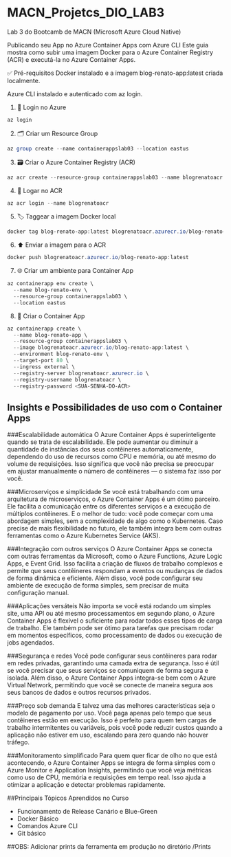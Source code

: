# MACN_Projetcs_DIO_LAB3
Lab 3 do Bootcamb de MACN (Microsoft Azure Cloud Native)


Publicando seu App no Azure Container Apps com Azure CLI
Este guia mostra como subir uma imagem Docker para o Azure Container Registry (ACR) e executá-la no Azure Container Apps.

✅ Pré-requisitos
Docker instalado e a imagem blog-renato-app:latest criada localmente.

Azure CLI instalado e autenticado com az login.

1. 🔐 Login no Azure
```powershell
az login
```

2. 🗂️ Criar um Resource Group
```powershell
az group create --name containerappslab03 --location eastus
```

3. 🗃️ Criar o Azure Container Registry (ACR)
```powershell
az acr create --resource-group containerappslab03 --name blogrenatoacr --sku Basic
```

4. 🔐 Logar no ACR
```powershell
az acr login --name blogrenatoacr
```

5. 🏷️ Taggear a imagem Docker local
```powershell
docker tag blog-renato-app:latest blogrenatoacr.azurecr.io/blog-renato-app:latest
```

6. ⬆️ Enviar a imagem para o ACR
```powershell
docker push blogrenatoacr.azurecr.io/blog-renato-app:latest
```

7. 🌐 Criar um ambiente para Container App
```powershell
az containerapp env create \
  --name blog-renato-env \
  --resource-group containerappslab03 \
  --location eastus
```

8. 🚀 Criar o Container App
```powershell
az containerapp create \
  --name blog-renato-app \
  --resource-group containerappslab03 \
  --image blogrenatoacr.azurecr.io/blog-renato-app:latest \
  --environment blog-renato-env \
  --target-port 80 \
  --ingress external \
  --registry-server blogrenatoacr.azurecr.io \
  --registry-username blogrenatoacr \
  --registry-password <SUA-SENHA-DO-ACR>
```

## Insights e Possibilidades de uso com o Container Apps

###Escalabilidade automática
O Azure Container Apps é superinteligente quando se trata de escalabilidade. Ele pode aumentar ou diminuir a quantidade de instâncias dos seus contêineres automaticamente, dependendo do uso de recursos como CPU e memória, ou até mesmo do volume de requisições. Isso significa que você não precisa se preocupar em ajustar manualmente o número de contêineres — o sistema faz isso por você.

###Microserviços e simplicidade
Se você está trabalhando com uma arquitetura de microserviços, o Azure Container Apps é um ótimo parceiro. Ele facilita a comunicação entre os diferentes serviços e a execução de múltiplos contêineres. E o melhor de tudo: você pode começar com uma abordagem simples, sem a complexidade de algo como o Kubernetes. Caso precise de mais flexibilidade no futuro, ele também integra bem com outras ferramentas como o Azure Kubernetes Service (AKS).

###Integração com outros serviços
O Azure Container Apps se conecta com outras ferramentas da Microsoft, como o Azure Functions, Azure Logic Apps, e Event Grid. Isso facilita a criação de fluxos de trabalho complexos e permite que seus contêineres respondam a eventos ou mudanças de dados de forma dinâmica e eficiente. Além disso, você pode configurar seu ambiente de execução de forma simples, sem precisar de muita configuração manual.

###Aplicações versáteis
Não importa se você está rodando um simples site, uma API ou até mesmo processamentos em segundo plano, o Azure Container Apps é flexível o suficiente para rodar todos esses tipos de carga de trabalho. Ele também pode ser ótimo para tarefas que precisam rodar em momentos específicos, como processamento de dados ou execução de jobs agendados.

###Segurança e redes
Você pode configurar seus contêineres para rodar em redes privadas, garantindo uma camada extra de segurança. Isso é útil se você precisar que seus serviços se comuniquem de forma segura e isolada. Além disso, o Azure Container Apps integra-se bem com o Azure Virtual Network, permitindo que você se conecte de maneira segura aos seus bancos de dados e outros recursos privados.

###Preço sob demanda
E talvez uma das melhores características seja o modelo de pagamento por uso. Você paga apenas pelo tempo que seus contêineres estão em execução. Isso é perfeito para quem tem cargas de trabalho intermitentes ou variáveis, pois você pode reduzir custos quando a aplicação não estiver em uso, escalando para zero quando não houver tráfego.

###Monitoramento simplificado
Para quem quer ficar de olho no que está acontecendo, o Azure Container Apps se integra de forma simples com o Azure Monitor e Application Insights, permitindo que você veja métricas como uso de CPU, memória e requisições em tempo real. Isso ajuda a otimizar a aplicação e detectar problemas rapidamente.

##Principais Tópicos Aprendidos no Curso

- Funcionamento de Release Canário e Blue-Green
- Docker Básico
- Comandos Azure CLI
- Git básico


##OBS: Adicionar prints da ferramenta em produção no diretório /Prints
